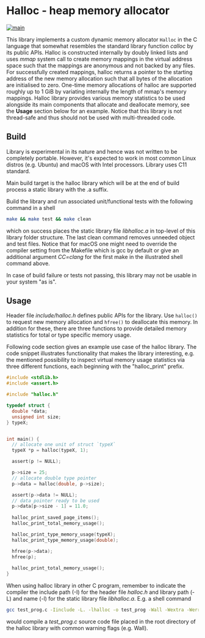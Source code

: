# Halloc - heap memory allocator #

[![main](https://github.com/elmomoilanen/Halloc/actions/workflows/main.yml/badge.svg)](https://github.com/elmomoilanen/Halloc/actions/workflows/main.yml)

This library implements a custom dynamic memory allocator `Halloc` in the C language that somewhat resembles the standard library function *calloc* by its public APIs. Halloc is constructed internally by doubly linked lists and uses *mmap* system call to create memory mappings in the virtual address space such that the mappings are anonymous and not backed by any files. For successfully created mappings, halloc returns a pointer to the starting address of the new memory allocation such that all bytes of the allocation are initialised to zero. One-time memory allocations of halloc are supported roughly up to 1 GiB by variating internally the length of mmap's memory mappings. Halloc library provides various memory statistics to be used alongside its main components that allocate and deallocate memory, see the **Usage** section below for an example. Notice that this library is not thread-safe and thus should not be used with multi-threaded code.

## Build ##

Library is experimental in its nature and hence was not written to be completely portable. However, it's expected to work in most common Linux distros (e.g. Ubuntu) and macOS with Intel processors. Library uses C11 standard.

Main build target is the halloc library which will be at the end of build process a static library with the .a suffix.

Build the library and run associated unit/functional tests with the following command in a shell

```bash
make && make test && make clean
```

which on success places the static library file *libhalloc.a* in top-level of this library folder structure. The last clean command removes unneeded object and test files. Notice that for macOS one might need to override the compiler setting from the Makefile which is gcc by default or give an additional argument *CC=clang* for the first make in the illustrated shell command above.

In case of build failure or tests not passing, this library may not be usable in your system "as is".

## Usage ##

Header file *include/halloc.h* defines public APIs for the library. Use `halloc()` to request new memory allocation and `hfree()` to deallocate this memory. In addition for these, there are three functions to provide detailed memory statistics for total or type specific memory usage.

Following code section gives an example use case of the halloc library. The code snippet illustrates functionality that makes the library interesting, e.g. the mentioned possibility to inspect virtual memory usage statistics via three different functions, each beginning with the "halloc_print" prefix.

```C
#include <stdlib.h>
#include <assert.h>

#include "halloc.h"

typedef struct {
  double *data;
  unsigned int size;
} typeX;


int main() {
  // allocate one unit of struct `typeX`
  typeX *p = halloc(typeX, 1);

  assert(p != NULL);

  p->size = 25;
  // allocate double type pointer
  p->data = halloc(double, p->size);

  assert(p->data != NULL);
  // data pointer ready to be used
  p->data[p->size - 1] = 11.0; 
  
  halloc_print_saved_page_items();
  halloc_print_total_memory_usage();

  halloc_print_type_memory_usage(typeX);
  halloc_print_type_memory_usage(double);

  hfree(p->data);
  hfree(p);
  
  halloc_print_total_memory_usage();
}
```

When using halloc library in other C program, remember to indicate the compiler the include path (-I) for the header file *halloc.h* and library path (-L) and name (-l) for the static library file *libhalloc.a*. E.g. a shell command

```bash
gcc test_prog.c -Iinclude -L. -lhalloc -o test_prog -Wall -Wextra -Werror -std=c11 -g
```

would compile a *test_prog.c* source code file placed in the root directory of the halloc library with common warning flags (e.g. Wall).
